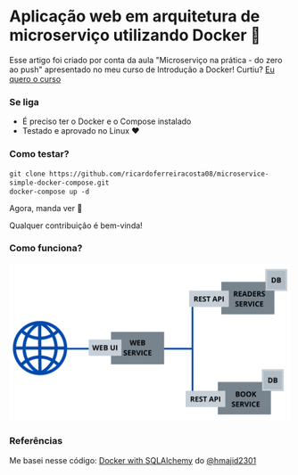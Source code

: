 # Aplicação web em arquitetura de microserviço utilizando Docker 🐳

Esse artigo foi criado por conta da aula "Microserviço na prática - do zero ao push" apresentado no meu curso de Introdução a Docker! Curtiu?
[Eu quero o curso](http://bit.ly/cursoAprendaDockerdoZero)

### Se liga

- É preciso ter o Docker e o Compose instalado
- Testado e aprovado no Linux ❤️

### Como testar?

	git clone https://github.com/ricardoferreiracosta08/microservice-simple-docker-compose.git
	docker-compose up -d

Agora, manda ver 🤘

Qualquer contribuição é bem-vinda!

### Como funciona?

![](./overview.png)

### Referências

Me basei nesse código: [Docker with SQLAlchemy](https://github.com/hmajid2301/articles/tree/master/8.%20Docker%20with%20SQLAlchemy) do 
[@hmajid2301](https://github.com/hmajid2301)
